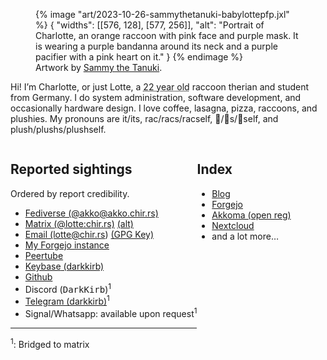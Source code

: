 <figure class="u-photo pfpfig">
{% image "art/2023-10-26-sammythetanuki-babylottepfp.jxl" %}
{
    "widths": [[576, 128], [577, 256]],
    "alt": "Portrait of Charlotte, an orange raccoon with pink face and purple mask. It is wearing a purple bandanna around its neck and a purple pacifier with a pink heart on it."
}
{% endimage %}
<figcaption>Artwork by <a href="https://furaffinity.net/user/sammythetanuki" hreflang="en">Sammy the Tanuki</a>.</figcaption>
</figure>

<p class="p-note">
Hi! I’m <span class="p-name">Charlotte</span>, or just <span class="p-nick">Lotte</span>, a <abbr class="dt-bday" title="2001-01-10">22 year old</abbr> <span class="p-species">raccoon</span> therian and <span class="p-role">student</span> from <span class="p-country-name">Germany</span>.
I do system administration, software development, and occasionally hardware design.
I love coffee, lasagna, pizza, raccoons, and plushies.
My pronouns are <span class="p-pronoun">it/its</span>, <span class="p-pronoun">rac/racs/racself</span>, <span class="p-pronoun">🦝/🦝s/🦝self</span>, and <span class="p-pronoun">plush/plushs/plushself</span>.
</p>

<div class="container" style="display: flex">
    <div>
        <hgroup>
            <h2>Reported sightings</h2>
            <p>Ordered by report credibility.</p>
        </hgroup>
        <ul>
            <li><a href="https://akko.chir.rs/users/charlotte" rel="me">Fediverse (@akko@akko.chir.rs)</a></li>
            <li><a href="matrix:u/lotte:chir.rs" rel="me">Matrix (@lotte:chir.rs)</a> <a href="https://matrix.to/#/@lotte:chir.rs">(alt)</a></li>
            <li><a href="mailto:lotte@chir.rs" rel="me">Email (lotte@chir.rs</a>) <a href="https://keys.openpgp.org/vks/v1/by-fingerprint/EF5F367A95E0BFA63902D86AB4E3D4801C49EC5E" rel="pgpkey">(GPG Key)</a></li>
            <li><a href="https://git.chir.rs/darkkirb" rel="me">My Forgejo instance</a></li>
            <li><a href="https://peertube.chir.rs/c/lotte_channel/videos" rel="me">Peertube</a></li>
            <li><a href="https://keybase.io/darkkirb">Keybase</a><a href="https://keybase.io/darkkkirb" rel="me"> (darkkirb)</a></li>
            <li><a href="https://github.com/DarkKirb" rel="me">Github</a></li>
            <li>Discord (<kbd>DarkKirb</kbd>)<sup>1</sup></li>
            <li><a href="https://t.me/darkkirb">Telegram (darkkirb)</a><sup>1</sup></li>
            <li>Signal/Whatsapp: available upon request<sup>1</sup></li>
        </ul>
        <hr>
        <p><sup>1</sup>: Bridged to matrix</p>
    </div>
    <div>
        <h2>Index</h2>
        <ul>
            <li style="display:none"><a class="u-url u-uid" href="https://lotte.chir.rs" rel="me">https://lotte.chir.rs</a></li>
            <li class="u-url"><a href="https://lotte.chir.rs/blog/">Blog</a></li>
            <li class="u-url"><a href="https://git.chir.rs">Forgejo</a></li>
            <li class="u-url"><a href="https://akko.chir.rs/">Akkoma (open reg)</a></li>
            <li class="u-url"><a href="https://cloud.chir.rs/">Nextcloud</a></li>
            <li>and a lot more…</li>
        </ul>
    </div>
</div>